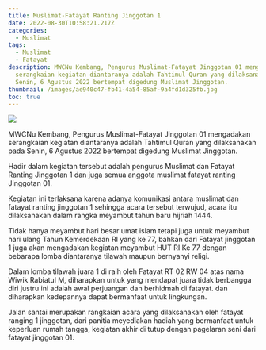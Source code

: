 ```yaml
---
title: Muslimat-Fatayat Ranting Jinggotan 1
date: 2022-08-30T10:58:21.217Z
categories:
  - Muslimat
tags:
  - Muslimat
  - Fatayat
description: MWCNu Kembang, Pengurus Muslimat-Fatayat Jinggotan 01 mengadakan
  serangkaian kegiatan diantaranya adalah Tahtimul Quran yang dilaksanakan pada
  Senin, 6 Agustus 2022 bertempat digedung Muslimat Jinggotan.
thumbnail: /images/ae940c47-fb41-4a54-85af-9a4fd1d325fb.jpg
toc: true
---
```

<!--StartFragment-->

![](/images/ae940c47-fb41-4a54-85af-9a4fd1d325fb.jpg)

MWCNu Kembang, Pengurus Muslimat-Fatayat Jinggotan 01 mengadakan serangkaian kegiatan diantaranya adalah Tahtimul Quran yang dilaksanakan pada Senin, 6 Agustus 2022 bertempat digedung Muslimat Jinggotan.

Hadir dalam kegiatan tersebut adalah pengurus Muslimat dan Fatayat Ranting Jinggotan 1 dan juga semua anggota muslimat fatayat ranting Jinggotan 01.

Kegiatan ini terlaksana karena adanya komunikasi antara muslimat dan fatayat ranting jinggotan 1 sehingga acara tersebut terwujud, acara itu dilaksanakan dalam rangka meyambut tahun baru hijriah 1444.

Tidak hanya meyambut hari besar umat islam tetapi juga untuk meyambut hari ulang Tahun Kemerdekaan RI yang ke 77, bahkan dari Fatayat jinggotan 1 juga akan mengadakan kegiatan meyambut HUT RI Ke 77 dengan bebarapa lomba diantaranya tilawah maupun bernyanyi religi.

Dalam lomba tilawah juara 1 di raih oleh Fatayat RT 02 RW 04 atas nama Wiwik Rabiatul M, diharapkan untuk yang mendapat juara tidak berbangga diri justru ini adalah awal perjuangan dan berhidmah di fatayat. dan diharapkan kedepannya dapat bermanfaat untuk lingkungan.

Jalan santai merupakan rangkaian acara yang dilaksanakan oleh fatayat ranging 1 jinggotan, dari panitia meyediakan hadiah yang bermanfaat untuk keperluan rumah tangga, kegiatan akhir di tutup dengan pagelaran seni dari fatayat jinggotan 01.

<!--EndFragment-->